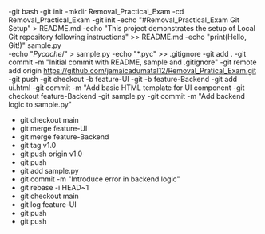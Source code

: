 -git bash
-git init
-mkdir Removal_Practical_Exam
-cd Removal_Practical_Exam
-git init
-echo "#Removal_Practical_Exam Git Setup" > README.md
-echo "This project demonstrates the setup of Local Git repository following instructions" >> README.md
-echo "print(Hello, Git!)" sample.py  
-echo "_Pycache_/" > sample.py
-echo "*.pyc" >> .gitignore
-git add .
-git commit -m "Initial commit with README, sample and .gitignore"
-git remote add origin https://github.com/jamaicadumatal12/Removal_Pratical_Exam.git
-git push
-git checkout -b feature-UI
-git -b feature-Backend 
-git add ui.html
-git commit -m "Add basic HTML template for UI component 
-git checkout feature-Backend
-git sample.py
-git commit -m "Add backend logic to sample.py"
- git checkout main
- git merge feature-UI
- git merge feature-Backend
- git tag v1.0
- git push origin v1.0
- git push
- git add sample.py
- git commit -m "Introduce error in backend logic"
- git rebase -i HEAD~1
- git checkout main
- git log feature-UI
- git push
- git push
